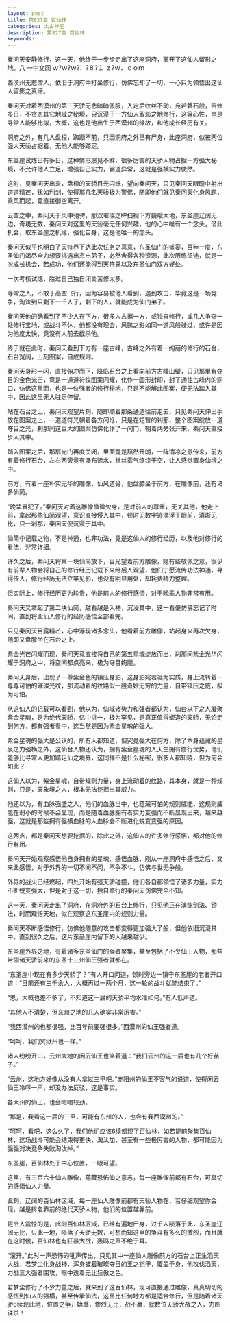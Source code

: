 ```yaml
---
layout: post
title: 第827章 百仙林
categories: 太古神王
description: 第827章 百仙林
keywords:
---
```


秦问天安静修行，这一天，他终于一步步走出了这座洞府，离开了这仙人留影之地。八 一中文网  ｗ?ｗ?ｗ?．?８?１ ｚ?ｗ．ｃｏｍ

西漠州无悲僧人，依旧于洞府中打坐修行，仿佛忘却了一切，一心只为领悟出这仙人留影之真谛。

秦问天对着西漠州的第三天骄无悲暗暗佩服，入定后纹丝不动，宛若磐石般，苦修多日，不贪恋其它地域之秘境，只沉浸于一方仙人留影之地修行，这等心性，岂是寻常人能够比拟，大概，这也是他出生于西漠州的缘故，和他成长经历有关。

洞府之外，有几人盘桓，踟蹰不前，只因洞府之外已有尸身，此座洞府，似被两位强大天骄占据着，无他人能够踏足。

东圣崖试炼已有多日，这种情形屡见不鲜，很多厉害的天骄人物占据一方强大秘境，不允许他人立足，增强自己实力，霸道异常，这就是强横实力使然。

这时，见秦问天出来，盘桓的天骄目光闪烁，望向秦问天，只见秦问天眼瞳中射出道道精芒，犹如利剑，使得那几名天骄极为警惕，随即他们就见秦问天化身风鹏，乘风而起，竟直接御空离开。

云空之中，秦问天于风中驰骋，那双璀璨之眸扫视下方巍峨大地，东圣崖辽阔无边，奇境无数，秦问天对这里的天骄毫无任何兴趣，他的心中唯有一个念头，借此机会，取东圣崖之机缘，强化自身，这是他唯一的念头。

秦问天似乎也明白了天符界下达此次任务之真意，东圣仙门的盛宴，百年一度，东圣仙门竭尽全力想要挑选出杰出弟子，必然舍得各种资源，此次历练征途，就是一次成长机会，若成功，他们还能得到天符界以及东圣仙门双方好处。

一次考核试炼，胜过自己独自闭关苦修太多。

寻常之人，不敢于高空飞行，因为容易被他人看到，遇到攻击，毕竟这是一场竞争，淘汰到只剩下一千人了，剩下的人，就能成为仙门弟子。

秦问天他的确看到了不少人在下方，很多人占据一方，或独自修行，或几人争夺一处修行宝地，或战斗不休，他都没有理会，风鹏之影如同一道风般驶过，或许是因为他度太快，竟没有人前去截杀他。

终于就在此时，秦问天看到下方有一座古峰，古峰之外有着一绚丽的修行的石台，石台宽阔，上刻图案，自成规则。

秦问天身形一闪，直接俯冲而下，降临石台之上看向前方古峰山壁，只见那里有夺目的金色光芒，竟是一道道符纹图案闪耀，化作一圆形封印，封了通往古峰内的洞口，仿佛这里面，也是一位强者的修行秘地，只是不能解此图案，便无法踏入其中，因此这里无人驻足停留。

站在石台之上，秦问天观望片刻，随即顺着那条通道往前走去，只见秦问天伸出手放在图案之上，一道道符光朝着各方闪烁，只是在短暂的刹那，整个图案绽放一道夺目之光，刹那间这巨大的图案仿佛化作了一闪门，朝着两旁张开来，秦问天直接步入其中。

踏入图案之后，那扇光门再度关闭，里面竟是豁然开朗，一阵清凉之意传来，前方有着修行石台，左右两旁竟有瀑布流水，丝丝雾气缭绕于空，让人感觉置身仙境之中。

前方，有着一座朴实无华的雕像，仙风道骨，他盘膝坐于前方，在雕像前，还有诸多仙简。

“晚辈冒犯了。”秦问天对着这雕像微微欠身，是对前人的尊重，无关其他，他走上前，拿起那些仙简观望，意识直接侵入其中，顿时无数字迹漂浮于眼前，清晰无比，只一刹那，秦问天便沉浸于其中。

仙简中记载之物，不是神通，也非功法，竟是这仙人的修行经历，以及他对修行的看法，非常详细。

许久之后，秦问天将第一块仙简放下，目光望着前方雕像，隐有些敬佩之意，很少有前辈人物会将自己的修行经历记载下来给后人观望，他们宁愿流传功法神通，寻得传人，修行经历无法立竿见影，也没有明显用处，却耗费精力整理。

但实际上，修行经历更为珍贵，他是前人的修行感悟，对于晚辈人物非常有用。

秦问天又拿起了第二块仙简，越看越是入神，沉浸其中，这一看便仿佛忘记了时间，直到将此仙人修行的经历感悟全部看完。

只见秦问天目露精芒，心中浮现诸多念头，他看着前方雕像，站起身来再次欠身，随即又盘膝坐在石台之上。

紫金光芒闪耀而现，秦问天竟直接将自己的第五星魂绽放而出，刹那间紫金光华闪耀于洞府之中，将空间都点亮来，极为夺目绚丽。

秦问天身后，出现了一尊紫金色的镇压身影，这身影宛若凝为实质，身上流转着一尊尊可怕的璀璨光纹，那流动着的纹路似一股奇妙无穷的力量，自带镇压之威，极为可怕。

从这仙人的记载可以看到，他以为，仙域诸势力和强者都认为，仙台以下之人凝聚紫金星魂，是为绝代天骄，亿中挑一，极为罕见，是真正值得塑造的天骄，无论走到何方，都有强者看中，这当然是因为紫金星魂的强大。

紫金星魂的强大是公认的，所有人都知道，但究竟强大在何方，除了本身蕴藏的星辰之力强横之外，这仙台人物还认为，拥有紫金星魂的人天生拥有修行优势，他们能够比寻常人更加踏足仙之境界，这同样不是什么秘密，很多人都知晓，但为何会如此？

这仙人以为，紫金星魂，自带规则力量，身上流动着的纹路，其本身，就是一种规则，只是，天象境之人，根本无法挖掘出其威力。

他还以为，有血脉强盛之人，他们的血脉当中，也蕴藏可怕的规则威能，这规则威能在弱小的时候不会显现，而是随着血脉拥有者实力变强而不断显现出来，越来越强，这就是那些拥有强横血脉的人血脉会不断进化蜕变变强的原因。

这两点，都是秦问天想要挖掘的，除此之外，这仙人的许多修行感悟，都对他的修行有用。

秦问天开始观察感悟他自身拥有的星魂、感悟血脉，刚从一座洞府中感悟之后，又来此感悟，对于外界的一切不闻不问，不争不斗，仿佛与世无争般。

外界的战火已经燃起，四处开始有强天骄碰撞，他们各自都领悟了诸多力量，实力不断蜕变强大，但是对于这一切，独自修行的秦问天仿佛完全不知。

这一天，秦问天走出了洞府，在洞府外的石台上修行，只见他正在演练剑法、钟法，时而观悟天地，似在观察这东圣崖内的规则力量。

秦问天不断感悟修行，仿佛他随意的攻击都变得更加强大了般，但他依旧沉浸其中，直到很久之后，这片东圣崖内留下的人越来越少。

东圣崖外界之地，有着诸多东圣仙门的强者聚集，甚至包括了不少仙王人物，那些带领诸天骄前来的东圣十三州仙王强者就都在。

“东圣崖中现在有多少天骄了？”有人开口问道，顿时旁边一镇守东圣崖的老者开口道：“目前还有三千余人，大概再过一两个月，这一轮的战斗就能结束了。”

“恩，大概也差不多了，不知道这一届的天骄平均水准如何。”有人低声道。

“其他人不清楚，但东州之地的几人确实非常厉害。”

“我西漠州的也都很强，比百年前要强很多。”西漠州的仙王强者道。

“呵呵，我们冥狱州也一样。”

诸人纷纷开口，云州大地的闲云仙王也笑着道：“我们云州的这一届也有几个好苗子。”

“云州，这地方好像从没有人拿过三甲吧。”赤阳州的仙王不客气的说道，使得闲云仙王冷哼一声，却没办法反驳，这是事实。

各大州的仙王，也会暗暗较劲。

“那是，我看这一届的三甲，可能有东州的人，也会有我西漠州的。”

“呵呵，看吧，这么久了，我们他们应该6续都现了百仙林，如若提前聚集百仙林，这场战斗可能会结束得更快，淘汰加，甚至有一些极厉害的人物，都可能因为强强对决竞争失败淘汰掉。”

东圣崖，百仙林处于中心位置，一眼可望。

这里，有三百六十仙人雕像，蕴藏恐怖仙之意志，每一座雕像前都有石台，可真切的感悟仙人力量。

此刻，辽阔的百仙林区域，每一座仙人雕像前都有天骄人物在，若仔细观望你会现，越是排名靠前的绝代天骄人物，他们的位置越靠前。

更令人震惊的是，此刻百仙林区域，已经有遍地尸身，过千人陨落于此，东圣崖辽阔无比，只此一地，陨落了天骄无数，可想而知这里的争斗有多么的激烈，而且就在这时候，百仙林也有狂暴大战，轰鸣之声不绝于耳。

“滚开。”此时一声恐怖的吼声传出，只见其中一座仙人雕像前方的石台上正生滔天大战，君梦尘化身战神，浑身披着璀璨夺目的王之铠甲，覆盖于身，他攻伐滔天，力战三大强者围攻，眼中透着无比狂傲之色。

君梦尘修行了不少力量之后，就来到了这百仙林，现可直接通过雕像，真真切切的感悟到仙人的强横，甚至传承仙法，这里比任何地方都是适合修行，但是随着诸天骄6续现此地，位置之争开始爆，惨烈无比，战不赢，就数位天骄大战之人，力图诛杀！
